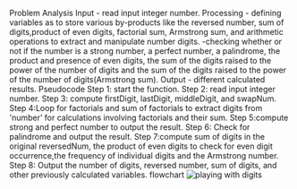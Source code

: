 Problem Analysis
Input - read input integer number.
Processing - defining variables as to store various by-products like the reversed number, sum of digits,product of even digits, factorial sum, Armstrong sum, and arithmetic operations to extract and manipulate number digits.
-checking whether or not  if the number is a strong number, a perfect number, a palindrome, the product and presence of even digits, the sum of the digits raised to the power of the number of digits and the sum of the digits raised to the power of the number of digits(Armstrong sum).
Output - different calculated results.
Pseudocode
Step 1: start the function.
Step 2: read input integer number.
Step 3: compute firstDigit, lastDigit, middleDigit, and swapNum.
Step 4:Loop for factorials and sum of factorials to extract digits from 'number’ for calculations involving factorials and their sum.
Step 5:compute strong and perfect number to output the result.
Step 6: Check for palindrome and output the result.
Step 7:compute sum of digits in the original reversedNum, the product of even digits to check for even digit occurrence,the frequency of individual digits and the Armstrong number.
Step 8: Output the number of digits, reversed number, sum of digits, and other previously calculated variables.
flowchart
![playing with digits](https://github.com/SWEG-2015EC-Batch/Binary-Bombers/assets/149236920/0c9c9296-cdac-47f6-98b8-b19952e9efc3)
